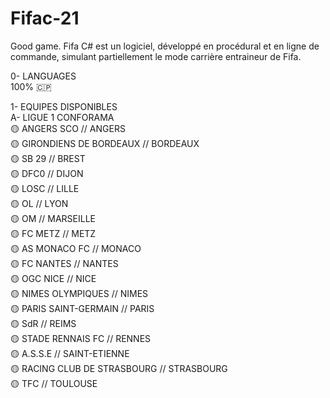 # Fifac-21
Good game. Fifa C# est un logiciel, développé en procédural et en ligne de commande, simulant partiellement le mode carrière entraineur de Fifa. </br>

0- LANGUAGES </br>
    100% 🇨🇵 </br>

1- EQUIPES DISPONIBLES </br>
    A- LIGUE 1 CONFORAMA </br>
       🟡 ANGERS SCO                          // ANGERS </br>
       🟡 GIRONDIENS DE BORDEAUX              // BORDEAUX </br>
       🟡 SB 29                               // BREST </br>
       🟡 DFC0                                // DIJON </br>
       🟡 LOSC                                // LILLE </br>
       🟡 OL                                  // LYON </br>
       🟡 OM                                  // MARSEILLE </br>
       🟡 FC METZ                             // METZ </br>
       🟡 AS MONACO FC                        // MONACO </br>
       🟡 FC NANTES                           // NANTES </br>
       🟡 OGC NICE                            // NICE </br>
       🟡 NIMES OLYMPIQUES                    // NIMES </br>
       🟡 PARIS SAINT-GERMAIN                 // PARIS </br>
       🟡 SdR                                 // REIMS </br>
       🟡 STADE RENNAIS FC                    // RENNES </br>
       🟡 A.S.S.E                             // SAINT-ETIENNE </br>
       🟡 RACING CLUB DE STRASBOURG           // STRASBOURG </br>
       🟡 TFC                                 // TOULOUSE </br>
